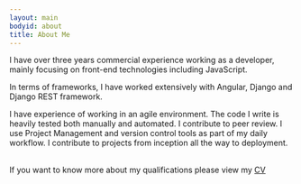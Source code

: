 ```yaml
---
layout: main
bodyid: about
title: About Me
---
```


I have over three years commercial experience working as a developer, mainly focusing on front-end technologies including JavaScript.

In terms of frameworks, I have worked extensively with Angular, Django and Django REST framework.

I have experience of working in an agile environment. The code I write is heavily tested both manually and automated. I contribute to peer review. I use Project Management and version control tools as part of my daily workflow. I contribute to projects from inception all the way to deployment.

<br/>
If you want to know more about my qualifications please view my <a href='/cv/'>CV</a>